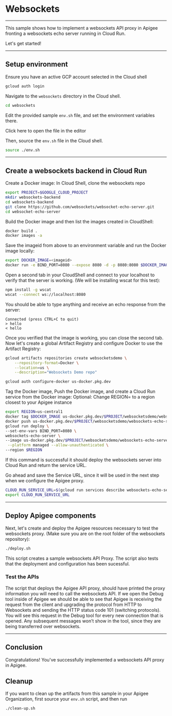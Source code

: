 # Websockets

---
This sample shows how to implement a websockets API proxy in Apigee fronting a websockets echo server running in Cloud Run.

Let's get started!

---

## Setup environment

Ensure you have an active GCP account selected in the Cloud shell

```sh
gcloud auth login
```

Navigate to the `websockets` directory in the Cloud shell.

```sh
cd websockets
```

Edit the provided sample `env.sh` file, and set the environment variables there.

Click <walkthrough-editor-open-file filePath="websockets/env.sh">here</walkthrough-editor-open-file> to open the file in the editor

Then, source the `env.sh` file in the Cloud shell.

```sh
source ./env.sh
```

---

## Create a websockets backend in Cloud Run

Create a Docker image:
In Cloud Shell, clone the websockets repo 

```sh
export PROJECT=$GOOGLE_CLOUD_PROJECT
mkdir websockets-backend
cd websockets-backend
git clone https://github.com/websockets/websocket-echo-server.git
cd websocket-echo-server
```

Build the Docker image and then list the images created in CloudShell:

```sh
docker build .
docker images -a
```

Save the imageid from above to an environment variable and run the Docker image locally:

```sh
export DOCKER_IMAGE=<imageid>
docker run -e BIND_PORT=8080 --expose 8080 -d -p 8080:8080 $DOCKER_IMAGE
```

Open a second tab in your CloudShell and connect to your localhost to verify that the server is working. (We will be installing wscat for this test):

```sh
npm install -g wscat
wscat --connect ws://localhost:8080
```

You should be able to type anything and receive an echo response from the server:

```
Connected (press CTRL+C to quit)
> hello
< hello
```

Once you verified that the image is working, you can close the second tab.
Now let's create a global Artifact Registry and configure Docker to use the Artifact Registry:

```sh
gcloud artifacts repositories create websocketsdemo \
    --repository-format=Docker \
    --location=us \
    --description="Websockets Demo repo"

gcloud auth configure-docker us-docker.pkg.dev
```

Tag the Docker image, Push the Docker image, and create a Cloud Run service from the Docker image:
Optional: Change REGION= to a region closest to your Apigee instance

```sh
export REGION=us-central1
docker tag $DOCKER_IMAGE us-docker.pkg.dev/$PROJECT/websocketsdemo/websockets-echo-server
docker push us-docker.pkg.dev/$PROJECT/websocketsdemo/websockets-echo-server
gcloud run deploy \
--set-env-vars BIND_PORT=8080 \
websockets-echo-server \
--image us-docker.pkg.dev/$PROJECT/websocketsdemo/websockets-echo-server \
 --platform managed --allow-unauthenticated \
--region $REGION
```

If this command is successful it should deploy the websockets server into Cloud Run and return the service URL.

Go ahead and save the Service URL, since it will be used in the next step when we configure the Apigee proxy.

```sh
CLOUD_RUN_SERVICE_URL=$(gcloud run services describe websockets-echo-server --platform managed --region $REGION --format 'value(status.url)' | sed -E 's/http.+\///')
export CLOUD_RUN_SERVICE_URL
```

---

## Deploy Apigee components

Next, let's create and deploy the Apigee resources necessary to test the websockets proxy. (Make sure you are on the root folder of the websockets repository):

```sh
./deploy.sh
```

This script creates a sample websockets API Proxy. The script also tests that the deployment and configuration has been sucessful.


### Test the APIs

The script that deploys the Apigee API proxy, should have printed the proxy information you will need to call the websockets API. If we open the Debug tool inside of Apigee we should be able to see that Apigee is receiving the request from the client and upgrading the protocol from HTTP to Websockets and sending the HTTP status code 101 (switching protocols). You will see this request in the Debug tool for every new connection that is opened. Any subsequent messages won’t show in the tool, since they are being transferred over websockets.



---
## Conclusion

<walkthrough-conclusion-trophy></walkthrough-conclusion-trophy>

Congratulations! You've successfully implemented a websockets API proxy in Apigee.

<walkthrough-inline-feedback></walkthrough-inline-feedback>

## Cleanup

If you want to clean up the artifacts from this sample in your Apigee Organization, first source your `env.sh` script, and then run

```bash
./clean-up.sh
```
